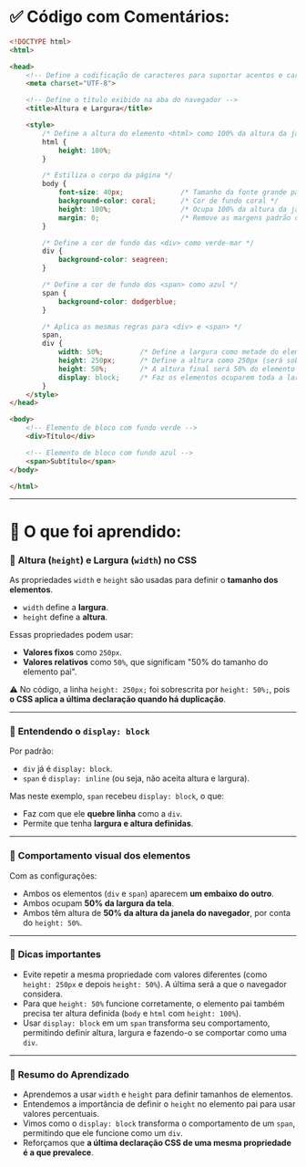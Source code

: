 # ✅ Código com Comentários:

```html
<!DOCTYPE html>
<html>

<head>
    <!-- Define a codificação de caracteres para suportar acentos e caracteres especiais -->
    <meta charset="UTF-8">

    <!-- Define o título exibido na aba do navegador -->
    <title>Altura e Largura</title>

    <style>
        /* Define a altura do elemento <html> como 100% da altura da janela do navegador */
        html {
            height: 100%;
        }

        /* Estiliza o corpo da página */
        body {
            font-size: 40px;              /* Tamanho da fonte grande para facilitar a visualização */
            background-color: coral;      /* Cor de fundo coral */
            height: 100%;                 /* Ocupa 100% da altura da janela */
            margin: 0;                    /* Remove as margens padrão do navegador */
        }

        /* Define a cor de fundo das <div> como verde-mar */
        div {
            background-color: seagreen;
        }

        /* Define a cor de fundo dos <span> como azul */
        span {
            background-color: dodgerblue;
        }

        /* Aplica as mesmas regras para <div> e <span> */
        span,
        div {
            width: 50%;         /* Define a largura como metade do elemento pai (body) */
            height: 250px;      /* Define a altura como 250px (será sobrescrita) */
            height: 50%;        /* A altura final será 50% do elemento pai — esta linha sobrescreve a anterior */
            display: block;     /* Faz os elementos ocuparem toda a largura e quebrarem linha */
        }
    </style>
</head>

<body>
    <!-- Elemento de bloco com fundo verde -->
    <div>Título</div>

    <!-- Elemento de bloco com fundo azul -->
    <span>Subtítulo</span>
</body>

</html>
```

---

# 📘 O que foi aprendido:

### 🧱 **Altura (`height`) e Largura (`width`) no CSS**

As propriedades `width` e `height` são usadas para definir o **tamanho dos elementos**.

* `width` define a **largura**.
* `height` define a **altura**.

Essas propriedades podem usar:

* **Valores fixos** como `250px`.
* **Valores relativos** como `50%`, que significam "50% do tamanho do elemento pai".

⚠️ No código, a linha `height: 250px;` foi sobrescrita por `height: 50%;`, pois **o CSS aplica a última declaração quando há duplicação**.

---

### 🧩 **Entendendo o `display: block`**

Por padrão:

* `div` já é `display: block`.
* `span` é `display: inline` (ou seja, não aceita altura e largura).

Mas neste exemplo, `span` recebeu `display: block`, o que:

* Faz com que ele **quebre linha** como a `div`.
* Permite que tenha **largura e altura definidas**.

---

### 🎨 **Comportamento visual dos elementos**

Com as configurações:

* Ambos os elementos (`div` e `span`) aparecem **um embaixo do outro**.
* Ambos ocupam **50% da largura da tela**.
* Ambos têm altura de **50% da altura da janela do navegador**, por conta do `height: 50%`.

---

### 🧠 **Dicas importantes**

* Evite repetir a mesma propriedade com valores diferentes (como `height: 250px` e depois `height: 50%`). A última será a que o navegador considera.
* Para que `height: 50%` funcione corretamente, o elemento pai também precisa ter altura definida (`body` e `html` com `height: 100%`).
* Usar `display: block` em um `span` transforma seu comportamento, permitindo definir altura, largura e fazendo-o se comportar como uma `div`.

---

### 🎯 **Resumo do Aprendizado**

* Aprendemos a usar `width` e `height` para definir tamanhos de elementos.
* Entendemos a importância de definir o `height` no elemento pai para usar valores percentuais.
* Vimos como o `display: block` transforma o comportamento de um `span`, permitindo que ele funcione como um `div`.
* Reforçamos que **a última declaração CSS de uma mesma propriedade é a que prevalece**.